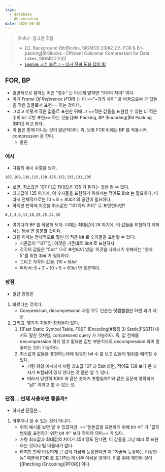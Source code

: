 ```yaml
---
tags:
  - database
  - db-encoding
date: 2024-08-05
---
```

> [!info]- 참고한 것들
> - [[2. Background (BtrBlocks, SIGMOD 23)#2.2.5. FOR & Bit-packing|BtrBlocks - Efficient Columnar Compression for Data Lakes, SIGMOD'23]]
> - [Lemire 교수 블로그 - 이거 진짜 도움 많이 됨](https://lemire.me/blog/2012/02/08/effective-compression-using-frame-of-reference-and-delta-coding/)

## FOR, BP

- 일반적으로 말하는 어떤 "정수" 는 다르게 말하면 "0과의 차이" 이다.
- 이때 *Frame Of Reference* (*FOR*) 는 이 =="~과의 차이" 를 바꿈으로써 큰 값들을 작은 값들로서 표현== 하는 것이다.
- 그리고 이렇게 작은 값들로 표현한 뒤에 그 ==작은 값들을 표현할 수 있는 더 적은 수의 bit 로만 표현== 하는 것을 [[Bit Packing, BP (Encoding)|Bit Packing (BP)]] 라고 한다.
- 이 둘은 함께 다니는 것이 일반적이다. 즉, 보통 FOR 뒤에는 BP 를 적용시켜 compression 을 한다.
	- 물론

### 예시

- 다음의 예시 수열을 보자.

```
107,108,110,115,120,125,132,132,131,135
```

- 보면, 최소값은 107 이고 최대값은 135 가 된다는 것을 알 수 있다.
- 최대값이 135 이기에, 이 숫자들을 표현하기 위해서는 적어도 8bit 는 필요하다. 따라서 전체적으로는 $10 \times 8 = 80bit$ 의 공간이 필요하다.
- 하지만 만약에 이것을 최소값인 "107과의 차이" 로 표현한다면?

```
0,1,3,8,13,18,25,25,24,28
```

- 여기다가 BP 를 적용해 보자. 이때는 최대값이 28 이기에, 이 값들을 표현하기 위해서는 5bit 면 충분할 것이다.
- 그럼 이때는 전체적으로 훨씬 더 적은 bit 로 숫자들을 표현할 수 있다:
	- 기준값이 "107"임: 이것은 기존대로 $8bit$ 로 표현하자.
	- 각각의 값들은 "5bit" 으로 표현되어 있음: 이것을 나타내기 위해서는 "숫자 5"를 위한 $3bit$ 가 필요하다.
	- 그리고 각각의 값들: $(10 \times 5)bit$
	- 따라서: $8 + 3 + 10 \times 5 = 61bit$ 면 충분하다.

### 장점

- 일단 장점은
1) 빠르다는 것이다.
	- Compression, decompression 과정 모두 단순한 덧셈뺄셈만 하면 되기 때문.
2) 그리고, 몇가지 자잘한 장점들이 있다.
	1. [[Fast Static Symbol Table, FSST (Encoding)#특징 3) Static|FSST]] 에서도 말한 것처럼, compressed query 가 가능하다. 즉, 값 전체를 decompression 하지 않고 필요한 값만 부분적으로 decompression 하여 활용하는 것이 가능하다.
	2. 최소값과 값들을 표현하는데에 필요한 bit 수 를 보고 값들의 범위를 예측할 수 있다.
		- 가령 위의 예시에서 처럼 최소값 107 과 5bit 라면, 적어도 138 보다 큰 숫자가 포함되어 있지 않다는 것 쯤은 알 수 있다.
		- 따라서 당연히 1000 과 같은 숫자가 포함될까? 와 같은 질문에 명확하게 "납!" 이라고 할 수 있는 것.

### 단점... 언제 사용하면 좋을까?

- 하지만 단점은...
1) 아무때나 쓸 수 있는 것이 아니다.
	- 위의 예시를 보면 알 수 있겠지만, =="원본값을 표현하기 위해 bit 수" 가 "값의 범위를 표현하기 위한 bit 수" 보다 작아야 의미== 가 있다.
	- 가령 최소값과 최대값의 차이가 254 정도 된다면, 이 값들을 그냥 8bit 로 표현하는 것이나 별 다를바가 없다.
	- 하지만 만약 이상하게 큰 값이 가끔씩 등장한다면 이 "가끔씩 등장하는 이상한놈" 때문에 FOR 를 포기하는게 너무 아쉬울 것이다. 이를 위해 제안된 것이 [[Patching (Encoding)|PFOR]] 이다.